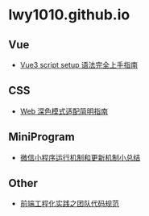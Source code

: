 # lwy1010.github.io

## Vue

- [Vue3 script setup 语法完全上手指南](https://github.com/lwy1010/lwy1010.github.io/issues/4)

## CSS

- [Web 深色模式适配简明指南](https://github.com/lwy1010/lwy1010.github.io/issues/3)

## MiniProgram

- [微信小程序运行机制和更新机制小总结](https://github.com/lwy1010/lwy1010.github.io/issues/8)

## Other

- [前端工程化实践之团队代码规范](https://github.com/lwy1010/lwy1010.github.io/issues/1)

